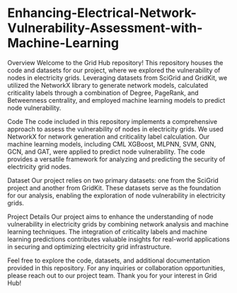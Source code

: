# Enhancing-Electrical-Network-Vulnerability-Assessment-with-Machine-Learning
Overview
Welcome to the Grid Hub repository! This repository houses the code and datasets for our project, where we explored the vulnerability of nodes in electricity grids. Leveraging datasets from SciGrid and GridKit, we utilized the NetworkX library to generate network models, calculated criticality labels through a combination of Degree, PageRank, and Betweenness centrality, and employed machine learning models to predict node vulnerability.

Code
The code included in this repository implements a comprehensive approach to assess the vulnerability of nodes in electricity grids. We used NetworkX for network generation and criticality label calculation. Our machine learning models, including CML XGBoost, MLPNN, SVM, GNN, GCN, and GAT, were applied to predict node vulnerability. The code provides a versatile framework for analyzing and predicting the security of electricity grid nodes.

Dataset
Our project relies on two primary datasets: one from the SciGrid project and another from GridKit. These datasets serve as the foundation for our analysis, enabling the exploration of node vulnerability in electricity grids.

Project Details
Our project aims to enhance the understanding of node vulnerability in electricity grids by combining network analysis and machine learning techniques. The integration of criticality labels and machine learning predictions contributes valuable insights for real-world applications in securing and optimizing electricity grid infrastructure.

Feel free to explore the code, datasets, and additional documentation provided in this repository. For any inquiries or collaboration opportunities, please reach out to our project team. Thank you for your interest in Grid Hub!
